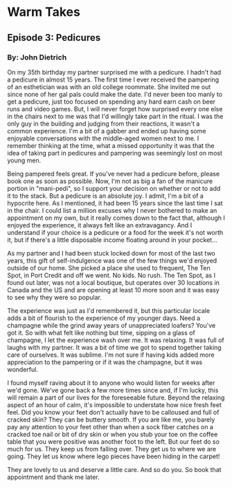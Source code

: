 # Warm Takes

## Episode 3: Pedicures

### By: John Dietrich

On my 35th birthday my partner surprised me with a pedicure. I hadn't had a pedicure in almost 15 years. The first time I ever received the pampering of an esthetician was with an old college roommate. She invited me out since none of her gal pals could make the date. I'd never been too manly to get a pedicure, just too focused on spending any hard earn cash on beer runs and video games. But, I will never forget how surprised every one else in the chairs next to me was that I'd willingly take part in the ritual. I was the only guy in the building and judging from their reactions, it wasn't a common experience. I'm a bit of a gabber and ended up having some enjoyable conversations with the middle-aged women next to me. I remember thinking at the time, what a missed opportunity it was that the idea of taking part in pedicures and pampering was seemingly lost on most young men.

Being pampered feels great. If you've never had a pedicure before, please book one as soon as possible. Now, I'm not as big a fan of the manicure portion in "mani-pedi", so I support your decision on whether or not to add it to the stack. But a pedicure is an absolute joy. I admit, I'm a bit of a hypocrite here. As I mentioned, it had been 15 years since the last time I sat in the chair. I could list a million excuses why I never bothered to make an appointment on my own, but it really comes down to the fact that, although I enjoyed the experience, it always felt like an extravagancy. And I understand if your choice is a pedicure or a food for the week it's not worth it, but if there's a little disposable income floating around in your pocket...

As my partner and I had been stuck locked down for most of the last two years, this gift of self-indulgence was one of the few things we'd enjoyed outside of our home. She picked a place she used to frequent, The Ten Spot, in Port Credit and off we went. No kids. No rush. The Ten Spot, as I found out later, was not a local boutique, but operates over 30 locations in Canada and the US and are opening at least 10 more soon and it was easy to see why they were so popular.

The experience was just as I'd remembered it, but this particular locale adds a bit of flourish to the experience of my younger days. Need a champagne while the grind away years of unappreciated loafers? You've got it. So with what felt like nothing but time, sipping on a glass of champagne, I let the experience wash over me. It was relaxing. It was full of laughs with my partner. It was a bit of time we got to spend together taking care of ourselves. It was sublime. I'm not sure if having kids added more appreciation to the pampering or if it was the champagne, but it was wonderful.

I found myself raving about it to anyone who would listen for weeks after we'd gone. We've gone back a few more times since and, if I'm lucky, this will remain a part of our lives for the foreseeable future. Beyond the relaxing aspect of an hour of calm, it's impossible to understate how nice fresh feet feel. Did you know your feet don't actually have to be calloused and full of cracked skin? They can be buttery smooth. If you are like me, you barely pay any attention to your feet other than when a sock fiber catches on a cracked toe nail or bit of dry skin or when you stub your toe on the coffee table that you were positive was another foot to the left. But our feet do so much for us. They keep us from falling over. They get us to where we are going. They let us know where lego pieces have been hiding in the carpet!

They are lovely to us and deserve a little care. And so do you. So book that appointment and thank me later.
